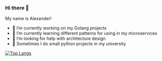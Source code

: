 ### Hi there 👋

My name is Alexander! 

- 🔭 I’m currently working on my Golang projects 
- 🌱 I’m currently learning different patterns for using in my microservices
- 🤔 I’m looking for help with architecture design
- 🐔 Sometimes I do small python projects in my university


[![Top Langs](https://github-readme-stats.vercel.app/api/top-langs/?username=osoka34&layout=compact)](https://github.com/osoka34/osoka34)
<!--
[![Anurag's GitHub stats](https://github-readme-stats.vercel.app/api?username=osoka34)](https://github.com/osoka34/osoka34)

**osoka34/osoka34** is a ✨ _special_ ✨ repository because its `README.md` (this file) appears on your GitHub profile.

Here are some ideas to get you started:

- 🔭 I’m currently working on my Golang projects 
- 🌱 I’m currently learning different patterns for using in my microservices
- 👯 I’m looking to collaborate on ...
- 🤔 I’m looking for help with architecture design
- 💬 Ask me about ...
- 📫 How to reach me: ...
- 😄 Pronouns: ...
- ⚡ Fun fact: ...
-->
